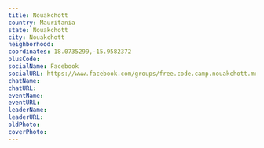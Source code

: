 ```yaml
---
title: Nouakchott
country: Mauritania
state: Nouakchott
city: Nouakchott
neighborhood: 
coordinates: 18.0735299,-15.9582372
plusCode:
socialName: Facebook
socialURL: https://www.facebook.com/groups/free.code.camp.nouakchott.mr
chatName:
chatURL:
eventName:
eventURL:
leaderName:
leaderURL:
oldPhoto: 
coverPhoto:
---
```

